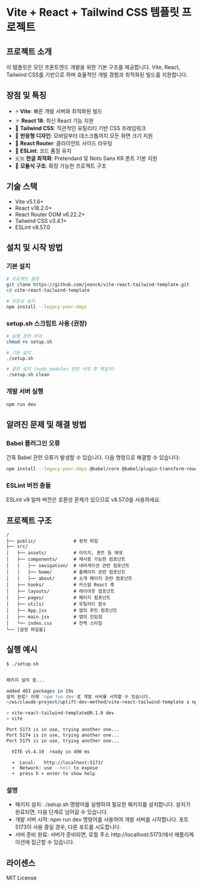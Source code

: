 # Vite + React + Tailwind CSS 템플릿 프로젝트

## 프로젝트 소개
이 템플릿은 모던 프론트엔드 개발을 위한 기본 구조를 제공합니다. Vite, React, Tailwind CSS를 기반으로 하며 효율적인 개발 경험과 최적화된 빌드를 지원합니다.

## 장점 및 특징
- ⚡ **Vite**: 빠른 개발 서버와 최적화된 빌드
- ⚛️ **React 18**: 최신 React 기능 지원
- 🎨 **Tailwind CSS**: 직관적인 유틸리티 기반 CSS 프레임워크
- 📱 **반응형 디자인**: 모바일부터 데스크톱까지 모든 화면 크기 지원
- 🔄 **React Router**: 클라이언트 사이드 라우팅
- 📝 **ESLint**: 코드 품질 유지
- 🇰🇷 **한글 최적화**: Pretendard 및 Noto Sans KR 폰트 기본 지원
- 🧩 **모듈식 구조**: 확장 가능한 프로젝트 구조

## 기술 스택
- Vite v5.1.6+
- React v18.2.0+
- React Router DOM v6.22.2+
- Tailwind CSS v3.4.1+
- ESLint v8.57.0

## 설치 및 시작 방법

### 기본 설치
```bash
# 프로젝트 클론
git clone https://github.com/jeonck/vite-react-tailwind-template.git
cd vite-react-tailwind-template

# 의존성 설치
npm install --legacy-peer-deps
```

### setup.sh 스크립트 사용 (권장)
```bash
# 실행 권한 부여
chmod +x setup.sh

# 기본 설치
./setup.sh

# 클린 설치 (node_modules 완전 삭제 후 재설치)
./setup.sh clean
```

### 개발 서버 실행
```bash
npm run dev
```

## 알려진 문제 및 해결 방법

### Babel 플러그인 오류
간혹 Babel 관련 오류가 발생할 수 있습니다. 다음 명령으로 해결할 수 있습니다:
```bash
npm install --legacy-peer-deps @babel/core @babel/plugin-transform-react-jsx
```

### ESLint 버전 충돌
ESLint v9 알파 버전은 호환성 문제가 있으므로 v8.57.0을 사용하세요.

## 프로젝트 구조
```
/
├── public/              # 정적 파일
├── src/
│   ├── assets/          # 이미지, 폰트 등 에셋
│   ├── components/      # 재사용 가능한 컴포넌트
│   │   ├── navigation/  # 네비게이션 관련 컴포넌트
│   │   ├── home/        # 홈페이지 관련 컴포넌트
│   │   ├── about/       # 소개 페이지 관련 컴포넌트
│   ├── hooks/           # 커스텀 React 훅
│   ├── layouts/         # 레이아웃 컴포넌트
│   ├── pages/           # 페이지 컴포넌트
│   ├── utils/           # 유틸리티 함수
│   ├── App.jsx          # 앱의 루트 컴포넌트
│   ├── main.jsx         # 앱의 진입점
│   └── index.css        # 전역 스타일
└── [설정 파일들]
```

## 실행 예시
```bash
$ ./setup.sh


패키지 설치 중...  

added 403 packages in 19s  
설치 완료! 이제 'npm run dev'로 개발 서버를 시작할 수 있습니다.  
~/ws/claude-project/uplift-dev-method/vite-react-tailwind-template ❯ npm run dev                                

> vite-react-tailwind-template@0.1.0 dev  
> vite  

Port 5173 is in use, trying another one...  
Port 5174 is in use, trying another one...  
Port 5175 is in use, trying another one...  

  VITE v5.4.19  ready in 490 ms  

  ➜  Local:   http://localhost:5173/  
  ➜  Network: use --host to expose  
  ➜  press h + enter to show help  
```  

### 설명  
- 패키지 설치: ./setup.sh 명령어를 실행하여 필요한 패키지를 설치합니다. 설치가 완료되면, 다음 단계로 넘어갈 수 있습니다.  
- 개발 서버 시작: npm run dev 명령어를 사용하여 개발 서버를 시작합니다. 포트 5173이 사용 중일 경우, 다른 포트를 시도합니다.  
- 서버 준비 완료: 서버가 준비되면, 로컬 주소 http://localhost:5173/에서 애플리케이션에 접근할 수 있습니다.  

## 라이센스  
MIT License 
